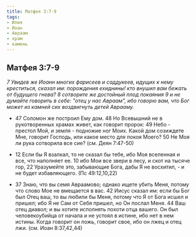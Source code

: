 ```yaml
---
title: Матфея 3:7-9
tags: 
- Илия
- Иоан
- Авраам
- храм
- камень
---
```


## Матфея 3:7-9

*7 Увидев же Иоанн многих фарисеев и саддукеев, идущих к нему креститься, сказал им: порождения ехиднины! кто внушил вам бежать от будущего гнева? 8 сотворите же достойный плод покаяния 9 и не думайте говорить в себе: "отец у нас Авраам", ибо говорю вам, что Бог может из камней сих воздвигнуть детей Аврааму.*

- 47 Соломон же построил Ему дом. 48 Но Всевышний не в рукотворенных храмах живет, как говорит пророк: 49 Небо - престол Мой, и земля - подножие ног Моих. Какой дом созиждете Мне, говорит Господь, или какое место для покоя Моего? 50 Не Моя ли рука сотворила все сие? (см. Деян 7:47-50)

- 12 Если бы Я взалкал, то не сказал бы тебе, ибо Моя вселенная и все, что наполняет ее. 10 ибо Мои все звери в лесу, и скот на тысяче гор, 22 Уразумейте это, забывающие Бога, дабы Я не восхитил, - и не будет избавляющего. (Пс 49:12,10,22)

- 37 Знаю, что вы семя Авраамово; однако ищете убить Меня, потому что слово Мое не вмещается в вас. 42 Иисус сказал им: если бы Бог был Отец ваш, то вы любили бы Меня, потому что Я от Бога исшел и пришел; ибо Я не Сам от Себя пришел, но Он послал Меня. 44 Ваш отец диавол; и вы хотите исполнять похоти отца вашего. Он был человекоубийца от начала и не устоял в истине, ибо нет в нем истины. Когда говорит он ложь, говорит свое, ибо он лжец и отец лжи. (см. Иоан 8:37,42,44)